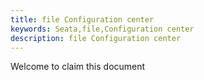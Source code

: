 ```yaml
---
title: file Configuration center
keywords: Seata,file,Configuration center
description: file Configuration center
---
```


Welcome to claim this document
